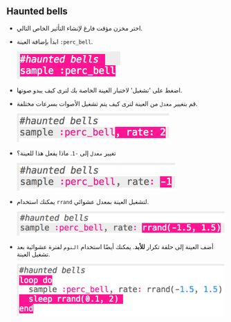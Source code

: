 ## Haunted bells



+ اختر مخزن مؤقت فارغ لإنشاء التأثير الخاص التالي.

+ ابدأ بإضافة العينة `:perc_bell`.

    ![لقطة الشاشة](images/effects-bells-sample.png)

+ اضغط على 'تشغيل' لاختبار العينة الخاصة بك لترى كيف يبدو صوتها.

+ قم بتغيير `معدل` من العينة لترى كيف يتم تشغيل الأصوات بسرعات مختلفة.

    ![لقطة الشاشة](images/effects-bells-rate-high.png)

+ تغيير `معدل` إلى `-1`. ماذا يفعل هذا للعينة؟

    ![لقطة الشاشة](images/effects-bells-rate-negative.png)

+ يمكنك استخدام `rrand` لتشغيل العينة بمعدل عشوائي.

    ![لقطة الشاشة](images/effects-bells-rate-random.png)

+ أضف العينة إلى حلقة تكرار **للأبد**. يمكنك أيضًا استخدام `النوم` لفترة عشوائية بعد تشغيل العينة.

    ![لقطة الشاشة](images/effects-bells-repeat-random.png)




